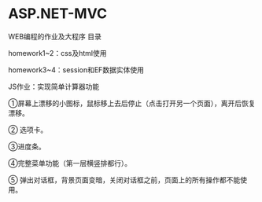# ASP.NET-MVC
WEB编程的作业及大程序
目录

homework1~2：css及html使用 

homework3~4：session和EF数据实体使用  

JS作业：实现简单计算器功能

①屏幕上漂移的小图标，鼠标移上去后停止（点击打开另一个页面），离开后恢复漂移。

② 选项卡。 

③进度条。

④完整菜单功能（第一层横竖排都行）。

⑤ 弹出对话框，背景页面变暗，关闭对话框之前，页面上的所有操作都不能使用。
